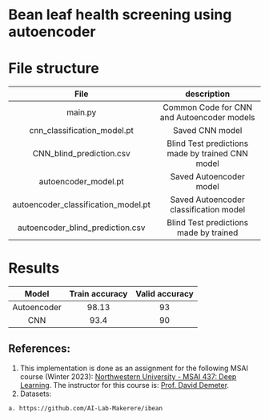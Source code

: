# Bean leaf health screening using autoencoder

# File structure

|File | description|
|:---: |:---:| 
|main.py |Common Code for CNN and Autoencoder models|
|cnn_classification_model.pt| Saved CNN model|
|CNN_blind_prediction.csv| Blind Test predictions made by trained CNN model|
|autoencoder_model.pt | Saved Autoencoder model|
|autoencoder_classification_model.pt | Saved Autoencoder classification model|
|autoencoder_blind_prediction.csv |Blind Test predictions made by trained|

# Results


| Model | Train accuracy | Valid accuracy|
|:---: |:---:| :---:|
|Autoencoder| 98.13| 93|
|CNN |93.4 |90|

## References:
1. This implementation is done as an assignment for the following MSAI course (Winter 2023): [Northwestern University - MSAI 437: Deep Learning](https://www.mccormick.northwestern.edu/artificial-intelligence/curriculum/descriptions/msai-437.html). The instructor for this course is: [Prof. David Demeter](https://scholar.google.com/citations?user=TUnj2lIAAAAJ&hl=en).
2. Datasets:
```
a. https://github.com/AI-Lab-Makerere/ibean 
```

